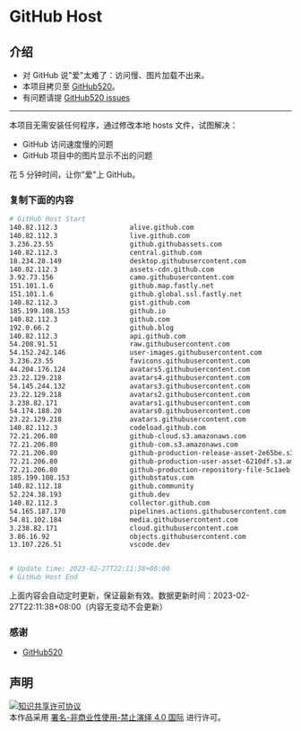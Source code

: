 # GitHub Host
## 介绍
- 对 GitHub 说"爱"太难了：访问慢、图片加载不出来。
- 本项目拷贝至 [GitHub520](https://github.com/521xueweihan/GitHub520)。
- 有问题请提 [GitHub520 issues](https://github.com/521xueweihan/GitHub520/issues/new)

---

本项目无需安装任何程序，通过修改本地 hosts 文件，试图解决：
- GitHub 访问速度慢的问题
- GitHub 项目中的图片显示不出的问题

花 5 分钟时间，让你"爱"上 GitHub。

### 复制下面的内容
```bash
# GitHub Host Start
140.82.112.3                  alive.github.com
140.82.112.3                  live.github.com
3.236.23.55                   github.githubassets.com
140.82.112.3                  central.github.com
18.234.28.149                 desktop.githubusercontent.com
140.82.112.3                  assets-cdn.github.com
3.92.73.156                   camo.githubusercontent.com
151.101.1.6                   github.map.fastly.net
151.101.1.6                   github.global.ssl.fastly.net
140.82.112.3                  gist.github.com
185.199.108.153               github.io
140.82.112.3                  github.com
192.0.66.2                    github.blog
140.82.112.3                  api.github.com
54.208.91.51                  raw.githubusercontent.com
54.152.242.146                user-images.githubusercontent.com
3.236.23.55                   favicons.githubusercontent.com
44.204.176.124                avatars5.githubusercontent.com
23.22.129.218                 avatars4.githubusercontent.com
54.145.244.132                avatars3.githubusercontent.com
23.22.129.218                 avatars2.githubusercontent.com
3.238.82.171                  avatars1.githubusercontent.com
54.174.188.20                 avatars0.githubusercontent.com
23.22.129.218                 avatars.githubusercontent.com
140.82.112.3                  codeload.github.com
72.21.206.80                  github-cloud.s3.amazonaws.com
72.21.206.80                  github-com.s3.amazonaws.com
72.21.206.80                  github-production-release-asset-2e65be.s3.amazonaws.com
72.21.206.80                  github-production-user-asset-6210df.s3.amazonaws.com
72.21.206.80                  github-production-repository-file-5c1aeb.s3.amazonaws.com
185.199.108.153               githubstatus.com
140.82.112.18                 github.community
52.224.38.193                 github.dev
140.82.112.3                  collector.github.com
54.165.187.170                pipelines.actions.githubusercontent.com
54.81.102.184                 media.githubusercontent.com
3.238.82.171                  cloud.githubusercontent.com
3.86.16.92                    objects.githubusercontent.com
13.107.226.51                 vscode.dev


# Update time: 2023-02-27T22:11:38+08:00
# GitHub Host End

```
上面内容会自动定时更新，保证最新有效。数据更新时间：2023-02-27T22:11:38+08:00（内容无变动不会更新）

### 感谢

- [GitHub520](https://github.com/521xueweihan/GitHub520)

## 声明
<a rel="license" href="https://creativecommons.org/licenses/by-nc-nd/4.0/deed.zh"><img alt="知识共享许可协议" style="border-width: 0" src="https://licensebuttons.net/l/by-nc-nd/4.0/88x31.png"></a><br>本作品采用 <a rel="license" href="https://creativecommons.org/licenses/by-nc-nd/4.0/deed.zh">署名-非商业性使用-禁止演绎 4.0 国际</a> 进行许可。